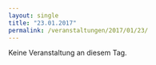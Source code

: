 ```yaml
---
layout: single
title: "23.01.2017"
permalink: /veranstaltungen/2017/01/23/
---
```


Keine Veranstaltung an diesem Tag.
